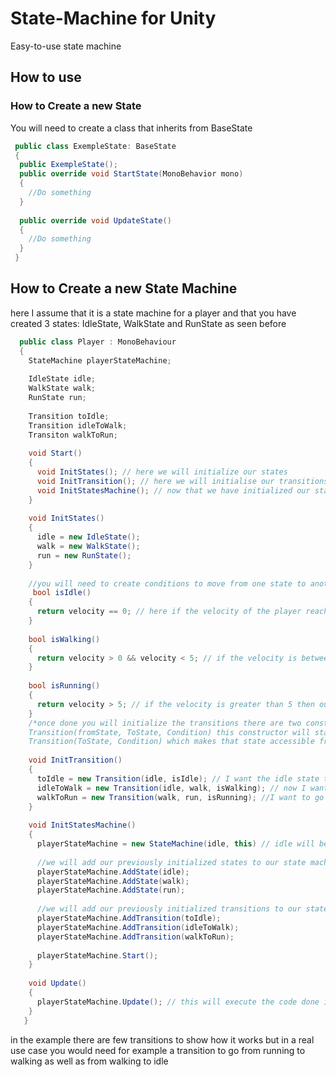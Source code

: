 # State-Machine for Unity
Easy-to-use state machine

## How to use
### How to Create a new State
You will need to create a class that inherits from BaseState
```cs
 public class ExempleState: BaseState
 {
  public ExempleState();
  public override void StartState(MonoBehavior mono)
  {
    //Do something
  }
  
  public override void UpdateState()
  {
    //Do something
  }
 }
```
## How to Create a new State Machine
here I assume that it is a state machine for a player and that you have created 3 states: IdleState, WalkState and RunState as seen before 
```cs
  public class Player : MonoBehaviour
  {
    StateMachine playerStateMachine;
    
    IdleState idle;
    WalkState walk;
    RunState run;
    
    Transition toIdle;
    Transition idleToWalk;
    Transiton walkToRun;
    
    void Start()
    {
      void InitStates(); // here we will initialize our states
      void InitTransition(); // here we will initialise our transitions for this we will need a function that returns a boolean for each transition
      void InitStatesMachine(); // now that we have initialized our states and transitions we will initialize the state machine with all these 
    }
    
    void InitStates()
    {
      idle = new IdleState();
      walk = new WalkState();
      run = new RunState();
    }
    
    //you will need to create conditions to move from one state to another as follows
     bool isIdle()
    {
      return velocity == 0; // here if the velocity of the player reaches 0 the condition will be true
    }
    
    bool isWalking()
    {
      return velocity > 0 && velocity < 5; // if the velocity is between 1 and 5 the condition will be true
    }
    
    bool isRunning()
    {
      return velocity > 5; // if the velocity is greater than 5 then our character is running
    }
    /*once done you will initialize the transitions there are two constructors
    Transition(fromState, ToState, Condition) this constructor will start from a state to go to another and there is 
    Transition(ToState, Condition) which makes that state accessible from any state */
    
    void InitTransition()
    {
      toIdle = new Transition(idle, isIdle); // I want the idle state to be accessible from any state so I don't put an origin state but only the destination
      idleToWalk = new Transition(idle, walk, isWalking); // now I want to be able to go from idle to walk
      walkToRun = new Transition(walk, run, isRunning); //I want to go from walking to running
    }
    
    void InitStatesMachine()
    {
      playerStateMachine = new StateMachine(idle, this) // idle will be our starting state and this refers to our MonoBehaviour to be able to access it in our states to be able to modify variables that are there
      
      //we will add our previously initialized states to our state machine
      playerStateMachine.AddState(idle);
      playerStateMachine.AddState(walk);
      playerStateMachine.AddState(run);
      
      //we will add our previously initialized transitions to our state machine
      playerStateMachine.AddTransition(toIdle);
      playerStateMachine.AddTransition(idleToWalk);
      playerStateMachine.AddTransition(walkToRun);
      
      playerStateMachine.Start();
    }
    
    void Update()
    {
      playerStateMachine.Update(); // this will execute the code done in the active state update
    }
   }
```

in the example there are few transitions to show how it works but in a real use case you would need for example a transition to go from running to walking as well as from walking to idle
